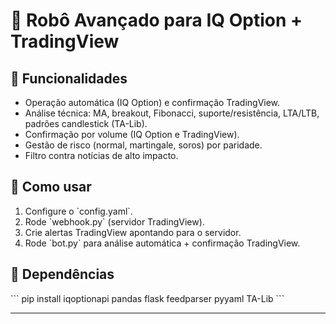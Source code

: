 # 🤖 Robô Avançado para IQ Option + TradingView

## 🎯 Funcionalidades
- Operação automática (IQ Option) e confirmação TradingView.
- Análise técnica: MA, breakout, Fibonacci, suporte/resistência, LTA/LTB, padrões candlestick (TA-Lib).
- Confirmação por volume (IQ Option e TradingView).
- Gestão de risco (normal, martingale, soros) por paridade.
- Filtro contra notícias de alto impacto.

## 🧠 Como usar
1. Configure o \`config.yaml\`.
2. Rode \`webhook.py\` (servidor TradingView).
3. Crie alertas TradingView apontando para o servidor.
4. Rode \`bot.py\` para análise automática + confirmação TradingView.

## 🚀 Dependências
\`\`\`
pip install iqoptionapi pandas flask feedparser pyyaml TA-Lib
\`\`\`

---
